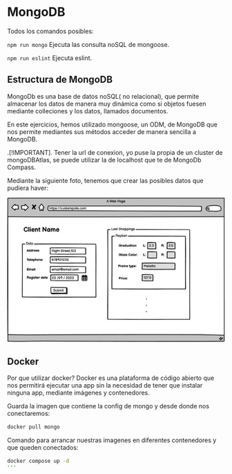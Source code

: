 # MongoDB

Todos los comandos posibles:

`npm run mongo` Ejecuta las consulta noSQL de mongoose.

`npm run eslint` Ejecuta eslint.

## Estructura de MongoDB

MongoDb es una base de datos noSQL( no relacional), que permite almacenar los datos de manera muy dinámica como si objetos fuesen mediante colleciones y los datos, llamados documentos.

En este ejercicios, hemos utilizado mongoose, un ODM, de MongoDB que nos permite mediantes sus métodos acceder de manera sencilla a MongoDB.

.[!IMPORTANT].
Tener la url de conexion, yo puse la propia de un cluster de mongoDBAtlas, se puede utilizar la de localhost que te de MongoDb Compass.

Mediante la siguiente foto, tenemos que crear las posibles datos que pudiera haver:

!['foto'](Imagen1PHP.jpg)

## Docker

Por que utilizar docker? Docker es una plataforma de código abierto que nos permitirá ejecutar una app sin la necesidad de tener que instalar ninguna app, mediante imágenes y contenedores.

Guarda la imagen que contiene la config de mongo y desde donde nos conectaremos:

```sh
docker pull mongo
```

Comando para arrancar nuestras imagenes en diferentes contenedores y que queden conectados:

````sh
docker compose up -d
```

````
